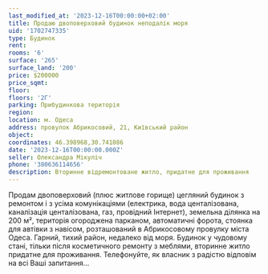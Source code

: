 ```yaml
---
last_modified_at: '2023-12-16T00:00:00+02:00'
title: Продаю двоповерховий будинок неподалік моря
uid: '1702747335'
type: Будинок
rent:
rooms: '6'
surface: '265'
surface_land: '200'
price: $200000
price_sqmt:
floor:
floors: '2Г'
parking: Прибудинкова територія
region:
location: м. Одеса
address: провулок Абрикосовий, 21, Київський район
object:
coordinates: 46.398968,30.741086
date: '2023-12-16T00:00:00.000Z'
seller: Олександра Мікуліч
phone: '380636114656'
description: Вторинне відремонтоване житло, придатне для проживання
---
```


Продам двоповерховий (плюс житлове горище) цегляний будинок з ремонтом і з усіма комунікаціями (електрика, вода центалізована, каналізація центалізована, газ, провідний Інтернет), земельна ділянка на 200 м², територія огороджена парканом, автоматичні форота, стоянка для автівки з навісом, розташований в Абрикосовому провулку міста Одеса. Гарний, тихий район, недалеко від моря. Будинок у чудовому стані, тільки після косметичного ремонту з меблями, вторинне житло придатне для проживання. Телефонуйте, як власник з радістю відповім на всі Ваші запитання...
